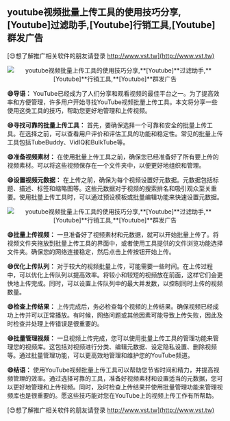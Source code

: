 ## **youtube视频批量上传工具的使用技巧分享,**[Youtube]**过滤助手,**[Youtube]**行销工具,**[Youtube]**群发广告**

[😍想了解推广相关软件的朋友请登录 http://www.vst.tw](http://www.vst.tw)

 <center><img src="https://vst.tw/MP4/tuiguang/png/6.png" alt="youtube视频批量上传工具的使用技巧分享,**[Youtube]**过滤助手,**[Youtube]**行销工具,**[Youtube]**群发广告"></center>

**😄导语：**
YouTube已经成为了人们分享和观看视频的最佳平台之一。为了提高效率和方便管理，许多用户开始寻找YouTube视频批量上传工具。本文将分享一些使用这类工具的技巧，帮助您更好地管理和上传视频。

**😄寻找可靠的批量上传工具：**
首先，要确保选择一个可靠和安全的批量上传工具。在选择之前，可以查看用户评价和评估工具的功能和稳定性。常见的批量上传工具包括TubeBuddy、VidIQ和BulkTube等。

**😄准备视频素材：**
在使用批量上传工具之前，确保您已经准备好了所有要上传的视频素材。可以将这些视频保存在一个文件夹中，以便更好地组织和管理。

**😄设置视频元数据：**
在上传之前，确保为每个视频设置好元数据。元数据包括标题、描述、标签和缩略图等。这些元数据对于视频的搜索排名和吸引观众至关重要。使用批量上传工具时，可以通过预设模板或批量编辑功能来快速设置元数据。

 <center><img src="https://vst.tw/MP4/tuiguang/png/4.png" alt="youtube视频批量上传工具的使用技巧分享,**[Youtube]**过滤助手,**[Youtube]**行销工具,**[Youtube]**群发广告"></center>

**😄批量上传视频：**
一旦准备好了视频素材和元数据，就可以开始批量上传了。将视频文件夹拖放到批量上传工具的界面中，或者使用工具提供的文件浏览功能选择文件夹。确保您的网络连接稳定，然后点击上传按钮开始上传。

**😄优化上传队列：**
对于较大的视频批量上传，可能需要一些时间。在上传过程中，可以优化上传队列以提高效率。将较小和较短的视频放在前面，这样它们会更快地上传完成。同时，可以设置上传队列中的最大并发数，以控制同时上传的视频数量。

**😄检查上传结果：**
上传完成后，务必检查每个视频的上传结果。确保视频已经成功上传并可以正常播放。有时候，网络问题或其他因素可能导致上传失败，因此及时检查并处理上传错误是很重要的。

**😄批量管理视频：**
一旦视频上传完成，您可以使用批量上传工具的管理功能来管理您的视频库。这包括对视频进行分类、编辑元数据、设定隐私设置、删除视频等。通过批量管理功能，可以更高效地管理和维护您的YouTube频道。

**😄结语：**
使用YouTube视频批量上传工具可以帮助您节省时间和精力，并提高视频管理的效率。通过选择可靠的工具，准备好视频素材和设置适当的元数据，您可以更好地管理和上传视频。同时，及时检查上传结果并使用批量管理功能来管理视频库也是很重要的。愿这些技巧能对您在YouTube上的视频上传工作有所帮助。

[😍想了解推广相关软件的朋友请登录 http://www.vst.tw](http://www.vst.tw)



